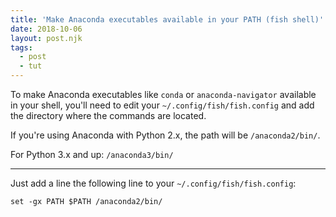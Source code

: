 ```yaml
---
title: 'Make Anaconda executables available in your PATH (fish shell)'
date: 2018-10-06
layout: post.njk
tags:
  - post
  - tut
---
```


To make Anaconda executables like `conda` or `anaconda-navigator` available in your shell, you'll need to edit your `~/.config/fish/fish.config` and add the directory where the commands are located.

If you're using Anaconda with Python 2.x, the path will be `/anaconda2/bin/`.

For Python 3.x and up: `/anaconda3/bin/`

---

Just add a line the following line to your `~/.config/fish/fish.config`:

```
set -gx PATH $PATH /anaconda2/bin/
```
